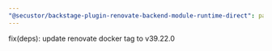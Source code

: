 ```yaml
---
"@secustor/backstage-plugin-renovate-backend-module-runtime-direct": patch
---
```


fix(deps): update renovate docker tag to v39.22.0
